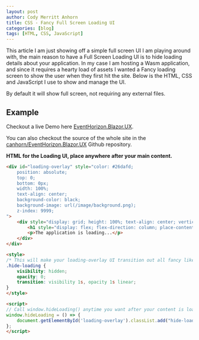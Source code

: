 ```yaml
---
layout: post
author: Cody Merritt Anhorn
title: CSS - Fancy Full Screen Loading UI
categories: [blog]
tags: [HTML, CSS, JavaScript]
---
```


This article I am just showing off a simple full screen UI I am playing around with, the main reason to have a Full Screen Loading UI is to hide loading details about your application. In my case I am hosting a Wasm application, and since it requires a hearty load of assets I wanted a Fancy loading screen to show the user when they first hit the site. Below is the HTML, CSS and JavaScript I use to show and manage the UI.

By default it will show full screen, not requiring any external files.

## Example

Checkout a live Demo here <a href="https://lively-mud-0597d4e10.azurestaticapps.net/" target="_blank">EventHorizon.Blazor.UX</a>.

You can also checkout the source of the whole site in the <a href="https://github.com/canhorn/EventHorizon.Blazor.UX" target="_blank">canhorn/EventHorizon.Blazor.UX</a> Github repository. 

**HTML for the Loading UI, place anywhere after your main content.**
~~~ html
<div id="loading-overlay" style="color: #26dafd;
    position: absolute;
    top: 0;
    bottom: 0px;
    width: 100%;
    text-align: center;
    background-color: black;
    background-image: url(/image/background.png);
    z-index: 9999;
">
    <div style="display: grid; height: 100%; text-align: center; vertical-align: middle;">
        <h1 style="display: flex; flex-direction: column; place-content: flex-end;">EventHorizon Blazor.UX</h1>
        <p>The application is loading...</p>
    </div>
</div>

<style>
/* This will make your loading-overlay UI transition out all fancy like */
.hide-loading {
    visibility: hidden;
    opacity: 0;
    transition: visibility 1s, opacity 1s linear;
}
</style>

<script>
// Call window.hideLoading() anytime you want after your content is loaded
window.hideLoading = () => {
    document.getElementById('loading-overlay').classList.add("hide-loading");
};
</script>
~~~
